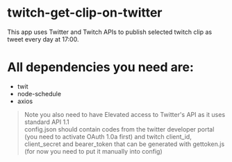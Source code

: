 # twitch-get-clip-on-twitter
This app uses Twitter and Twitch APIs to publish selected twitch clip as tweet every day at 17:00.
# All dependencies you need are:
- twit
- node-schedule
- axios

> Note you also need to have Elevated access to Twitter's API as it uses standard API 1.1 <br />
> config.json should contain codes from the twitter developer portal (you need to activate OAuth 1.0a first) and twitch client_id, client_secret and bearer_token that can be generated with gettoken.js (for now you need to put it manually into config)

